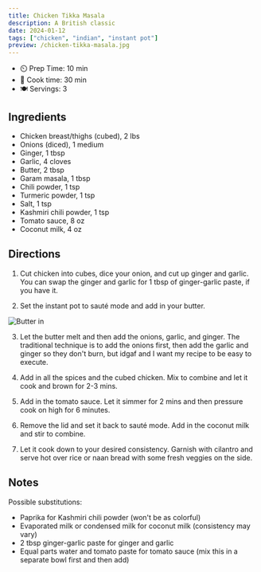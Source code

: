 ```yaml
---
title: Chicken Tikka Masala
description: A British classic
date: 2024-01-12
tags: ["chicken", "indian", "instant pot"]
preview: /chicken-tikka-masala.jpg
---
```


- ⏲️ Prep Time: 10 min
- 🍳 Cook time: 30 min
- 🍽️ Servings: 3

## Ingredients

- Chicken breast/thighs (cubed), 2 lbs
- Onions (diced), 1 medium
- Ginger, 1 tbsp
- Garlic, 4 cloves
- Butter, 2 tbsp
- Garam masala, 1 tbsp
- Chili powder, 1 tsp
- Turmeric powder, 1 tsp
- Salt, 1 tsp
- Kashmiri chili powder, 1 tsp
- Tomato sauce, 8 oz
- Coconut milk, 4 oz

## Directions

1. Cut chicken into cubes, dice your onion, and cut up ginger and garlic. You can swap the ginger and garlic for 1 tbsp of ginger-garlic paste, if you have it.

2. Set the instant pot to sauté mode and add in your butter.

![Butter in](images/chicken-tikka-masala-1.jpg)

3. Let the butter melt and then add the onions, garlic, and ginger. The traditional technique is to add the onions first, then add the garlic and ginger so they don't burn, but idgaf and I want my recipe to be easy to execute.

4. Add in all the spices and the cubed chicken. Mix to combine and let it cook and brown for 2-3 mins.

5. Add in the tomato sauce. Let it simmer for 2 mins and then pressure cook on high for 6 minutes.

6. Remove the lid and set it back to sauté mode. Add in the coconut milk and stir to combine.

7. Let it cook down to your desired consistency. Garnish with cilantro and serve hot over rice or naan bread with some fresh veggies on the side.

## Notes

Possible substitutions:
* Paprika for Kashmiri chili powder (won't be as colorful)
* Evaporated milk or condensed milk for coconut milk (consistency may vary)
* 2 tbsp ginger-garlic paste for ginger and garlic
* Equal parts water and tomato paste for tomato sauce (mix this in a separate bowl first and then add)
